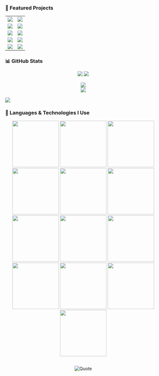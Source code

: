 ### 🚀 Featured Projects

<table>
  <tr>
    <td>
      <a href="https://github.com/Steven-LG09/ProtoDome">
        <img src="https://github-readme-stats.vercel.app/api/pin/?username=Steven-LG09&repo=ProtoDome&theme=chartreuse-dark" />
      </a>
    </td>
    <td>
      <a href="https://github.com/Steven-LG09/Api">
        <img src="https://github-readme-stats.vercel.app/api/pin/?username=Steven-LG09&repo=Api&theme=merko" />
      </a>
    </td>
  </tr>
  <tr>
    <td>
      <a href="https://github.com/Steven-LG09/Api2">
        <img src="https://github-readme-stats.vercel.app/api/pin/?username=Steven-LG09&repo=Api2&theme=merko" />
      </a>
    </td>
    <td>
      <a href="https://github.com/Steven-LG09/soku">
        <img src="https://github-readme-stats.vercel.app/api/pin/?username=Steven-LG09&repo=soku&theme=chartreuse-dark" />
      </a>
    </td>
  </tr>
  <tr>
    <td>
      <a href="https://github.com/Steven-LG09/webApp">
        <img src="https://github-readme-stats.vercel.app/api/pin/?username=Steven-LG09&repo=webApp&theme=chartreuse-dark" />
      </a>
    </td>
    <td>
      <a href="https://github.com/Steven-LG09/Dados">
        <img src="https://github-readme-stats.vercel.app/api/pin/?username=Steven-LG09&repo=DaDos&theme=merko" />
      </a>
    </td>
  </tr>
  <tr>
    <td>
      <a href="https://github.com/Steven-LG09/Sound-System">
        <img src="https://github-readme-stats.vercel.app/api/pin/?username=Steven-LG09&repo=Sound-System&theme=merko" />
      </a>
    </td>
    <td>
      <a href="https://github.com/Steven-LG09/News">
        <img src="https://github-readme-stats.vercel.app/api/pin/?username=Steven-LG09&repo=News&theme=chartreuse-dark" />
      </a>
    </td>
  </tr>
  <tr>
    <td>
      <a href="https://github.com/Steven-LG09/Portfolio">
        <img src="https://github-readme-stats.vercel.app/api/pin/?username=Steven-LG09&repo=Portfolio&theme=chartreuse-dark" />
      </a>
    </td>
    <td>
      <a href="https://github.com/Steven-LG09/Proximity-Glasses">
        <img src="https://github-readme-stats.vercel.app/api/pin/?username=Steven-LG09&repo=Proximity-Glasses&theme=merko" />
      </a>
    </td>
  </tr>
</table>

### 📊 GitHub Stats

<div align="center">

<!-- General Stats -->
<img src="https://github-readme-stats.vercel.app/api?username=Steven-LG09&show_icons=true&theme=chartreuse-dark" />

<!-- Most Used Languages -->
<img src="https://github-readme-stats.vercel.app/api/top-langs/?username=Steven-LG09&layout=compact&theme=chartreuse-dark" />
</div>
<br>

<div align="center">

<img src="https://streak-stats.demolab.com/?user=Steven-LG09&theme=github-dark&hide_border=false" />
<br>
<img src="https://github-readme-activity-graph.vercel.app/graph?username=Steven-LG09&theme=github-compact" />

</div>
<br>
<img src="https://github-profile-trophy.vercel.app/?username=Steven-LG09&theme=github&no-frame=true&no-bg=true&margin-w=15" />

### 🧠 Languages & Technologies I Use

<div align="center">

<img src="https://cdn.jsdelivr.net/gh/devicons/devicon/icons/javascript/javascript-original.svg" width="150" height="150"/>
<img src="https://cdn.jsdelivr.net/gh/devicons/devicon/icons/python/python-original.svg" width="150" height="150"/>
<img src="https://cdn.jsdelivr.net/gh/devicons/devicon/icons/react/react-original.svg" width="150" height="150"/>
<img src="https://cdn.jsdelivr.net/gh/devicons/devicon/icons/html5/html5-original.svg" width="150" height="150"/>
<img src="https://cdn.jsdelivr.net/gh/devicons/devicon/icons/css3/css3-original.svg" width="150" height="150"/>
<img src="https://cdn.jsdelivr.net/gh/devicons/devicon/icons/nodejs/nodejs-original.svg" width="150" height="150"/>
<img src="https://cdn.jsdelivr.net/gh/devicons/devicon/icons/firebase/firebase-plain.svg" width="150" height="150"/>
<img src="https://cdn.jsdelivr.net/gh/devicons/devicon/icons/git/git-original.svg" width="150" height="150"/>
<img src="https://cdn.jsdelivr.net/gh/devicons/devicon/icons/google/google-original.svg" width="150" height="150"/>
<img src="https://cdn.jsdelivr.net/gh/devicons/devicon/icons/cplusplus/cplusplus-original.svg" width="150" height="150"/>
<img src="https://cdn.jsdelivr.net/gh/devicons/devicon/icons/arduino/arduino-original.svg" width="150" height="150"/>
<img src="https://cdn.jsdelivr.net/gh/devicons/devicon/icons/csharp/csharp-original.svg" width="150" height="150"/>
<img src="https://upload.wikimedia.org/wikipedia/commons/9/99/Google_Maps_Logo_2020.svg" width="150" height="150"/>

</div><br>

<div align="center">

![Quote](https://quotes-github-readme.vercel.app/api?type=horizontal&theme=dark)

</div>










